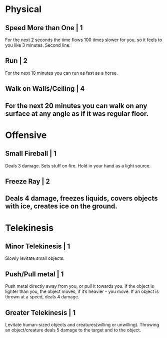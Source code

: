 # Physical
## Speed More than One | 1
For the next 2 seconds the time flows 100 times slower for you, so it feels to you like 3 minutes.
Second line.

## Run | 2
For the next 10 minutes you can run as fast as a horse.

## Walk on Walls/Ceiling | 4
For the next 20 minutes you can walk on any surface at any angle as if it was regular floor.
----
# Offensive
## Small Fireball | 1
Deals 3 damage. Sets stuff on fire. Hold in your hand as a light source.

## Freeze Ray | 2
Deals 4 damage, freezes liquids, covers objects with ice, creates ice on the ground.
----
# Telekinesis 
## Minor Telekinesis | 1
Slowly levitate small objects.

## Push/Pull metal | 1
Push metal directly away from you, or pull it towards you. If the object is lighter than you, the object moves, if it’s heavier - you move. If an object is thrown at a speed, deals 4 damage.

## Greater Telekinesis | 1
Levitate human-sized objects and creatures(willing or unwilling).
Throwing an object/creature deals 5 damage to the target and to the object.
